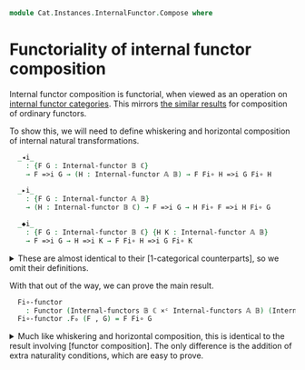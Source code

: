 <!--
```agda
open import Cat.Instances.Product
open import Cat.Prelude

import Cat.Instances.InternalFunctor
import Cat.Internal.Reasoning
import Cat.Internal.Base as Internal
```
-->

```agda
module Cat.Instances.InternalFunctor.Compose where
```

# Functoriality of internal functor composition

Internal functor composition is functorial, when viewed as an operation
on [internal functor categories]. This mirrors [the similar results] for
composition of ordinary functors.

[internal functor categories]: Cat.Instances.InternalFunctor.html
[the similar results]: Cat.Functor.Compose.html

To show this, we will need to define whiskering and horizontal
composition of internal natural transformations.

<!--
```agda
module _ {o ℓ} {C : Precategory o ℓ} {𝔸 𝔹 ℂ : Internal.Internal-cat C} where
  open Precategory C
  open Internal C
  open Internal-functor
  open _=>i_
  private
    module 𝔸 = Cat.Internal.Reasoning 𝔸
    module 𝔹 = Cat.Internal.Reasoning 𝔹
    module ℂ = Cat.Internal.Reasoning ℂ
```
-->

```agda
  _◂i_
    : {F G : Internal-functor 𝔹 ℂ}
    → F =>i G → (H : Internal-functor 𝔸 𝔹) → F Fi∘ H =>i G Fi∘ H

  _▸i_
    : {F G : Internal-functor 𝔸 𝔹}
    → (H : Internal-functor 𝔹 ℂ) → F =>i G → H Fi∘ F =>i H Fi∘ G

  _◆i_
    : {F G : Internal-functor 𝔹 ℂ} {H K : Internal-functor 𝔸 𝔹}
    → F =>i G → H =>i K → F Fi∘ H =>i G Fi∘ K
```

<details>
<summary>These are almost identical to their [1-categorical
counterparts], so we omit their definitions.
</summary>

[1-categorical counterparts]: Cat.Functor.Compose.html

```agda
  (α ◂i H) .ηi x = α .ηi (H .Fi₀ x)
  (α ◂i H) .is-naturali x y f = α .is-naturali _ _ _
  (α ◂i H) .ηi-nat x σ = ℂ.begini
    α .ηi (H .Fi₀ x) [ σ ] ℂ.≡i⟨ α .ηi-nat _ σ ⟩
    α .ηi (H .Fi₀ x ∘ σ)   ℂ.≡i⟨ ap (α .ηi) (H .Fi₀-nat x σ) ⟩
    α .ηi (H .Fi₀ (x ∘ σ)) ∎

  (H ▸i α) .ηi x = H .Fi₁ (α .ηi x)
  (H ▸i α) .is-naturali x y f =
    sym (H .Fi-∘ _ _) ∙ ap (H .Fi₁) (α .is-naturali _ _ _) ∙ H .Fi-∘ _ _
  (H ▸i α) .ηi-nat x σ = ℂ.casti $
    H .Fi₁-nat _ σ ℂ.∙i λ i → H .Fi₁ (α .ηi-nat x σ i)

  _◆i_ {F} {G} {H} {K} α β .ηi x = G .Fi₁ (β .ηi x) ℂ.∘i α .ηi (H .Fi₀ x)
  _◆i_ {F} {G} {H} {K} α β .is-naturali x y f =
    (G .Fi₁ (β .ηi _) ℂ.∘i α .ηi _) ℂ.∘i F .Fi₁ (H .Fi₁ f)   ≡⟨ ℂ.pullri (α .is-naturali _ _ _) ⟩
    G .Fi₁ (β .ηi _) ℂ.∘i (G .Fi₁ (H .Fi₁ f) ℂ.∘i α .ηi _)   ≡⟨ ℂ.pullli (sym (G .Fi-∘ _ _) ∙ ap (G .Fi₁) (β .is-naturali _ _ _)) ⟩
    G .Fi₁ (K .Fi₁ f 𝔹.∘i β .ηi _) ℂ.∘i α .ηi _              ≡⟨ ℂ.pushli (G .Fi-∘ _ _) ⟩
    G .Fi₁ (K .Fi₁ f) ℂ.∘i (G .Fi₁ (β .ηi _) ℂ.∘i α .ηi _)   ∎
  _◆i_ {F} {G} {H} {K} α β .ηi-nat x σ = ℂ.begini
    (G .Fi₁ (β .ηi x) ℂ.∘i α .ηi (H .Fi₀ x)) [ σ ]       ℂ.≡i⟨ ℂ.∘i-nat _ _ _ ⟩
    G .Fi₁ (β .ηi x) [ σ ] ℂ.∘i α .ηi (H .Fi₀ x) [ σ ]   ℂ.≡i⟨ (λ i → G .Fi₁-nat (β .ηi x) σ i ℂ.∘i α .ηi-nat (H .Fi₀ x) σ i) ⟩
    G .Fi₁ (β .ηi x [ σ ]) ℂ.∘i α .ηi (H .Fi₀ x ∘ σ)     ℂ.≡i⟨ (λ i → G .Fi₁ (β .ηi-nat x σ i) ℂ.∘i α .ηi (H .Fi₀-nat x σ i)) ⟩
    G .Fi₁ (β .ηi (x ∘ σ)) ℂ.∘i α .ηi (H .Fi₀ (x ∘ σ))   ∎
```
</details>


With that out of the way, we can prove the main result.

<!--
```agda
module _ {o ℓ} {C : Precategory o ℓ} (𝔸 𝔹 ℂ : Internal.Internal-cat C) where
  open Precategory C
  open Internal C
  open Cat.Instances.InternalFunctor C
  open Functor
  open Internal-functor
  open _=>i_
  private
    module 𝔸 = Cat.Internal.Reasoning 𝔸
    module 𝔹 = Cat.Internal.Reasoning 𝔹
    module ℂ = Cat.Internal.Reasoning ℂ
```
-->

```agda
  Fi∘-functor
    : Functor (Internal-functors 𝔹 ℂ ×ᶜ Internal-functors 𝔸 𝔹) (Internal-functors 𝔸 ℂ)
  Fi∘-functor .F₀ (F , G) = F Fi∘ G
```

<details>
<summary>Much like whiskering and horizontal composition, this is
identical to the result involving [functor composition]. The only
difference is the addition of extra naturality conditions, which are
easy to prove.
</summary>

[functor composition]: Cat.Functor.Compose.html

```agda
  Fi∘-functor .F₁ {F , G} {H , K} (α , β) = α ◆i β
  Fi∘-functor .F-id {F , G} = Internal-nat-path λ x →
    F .Fi₁ (𝔹.idi _) ℂ.∘i ℂ.idi _ ≡⟨ ap (ℂ._∘i ℂ.idi _) (F .Fi-id) ⟩
    ℂ.idi _ ℂ.∘i ℂ.idi _          ≡⟨ ℂ.idli _ ⟩
    ℂ.idi _ ∎
  Fi∘-functor .F-∘ {F , G} {H , J} {K , L} (α , β) (γ , τ) = Internal-nat-path λ x →
    K .Fi₁ (β .ηi _ 𝔹.∘i τ .ηi _) ℂ.∘i α .ηi _ ℂ.∘i γ .ηi _            ≡⟨ ℂ.pushli (K .Fi-∘ _ _) ⟩
    K .Fi₁ (β .ηi _) ℂ.∘i K .Fi₁ (τ .ηi _) ℂ.∘i α .ηi _ ℂ.∘i γ .ηi _   ≡⟨ ℂ.extend-inneri (sym (α .is-naturali _ _ _)) ⟩
    K .Fi₁ (β .ηi _) ℂ.∘i α .ηi _ ℂ.∘i H .Fi₁ (τ .ηi _) ℂ.∘i γ .ηi _   ≡⟨ ℂ.associ _ _ _ ⟩
    (K .Fi₁ (β .ηi x) ℂ.∘i α .ηi _) ℂ.∘i H .Fi₁ (τ .ηi _) ℂ.∘i γ .ηi _ ∎
```
</details>
